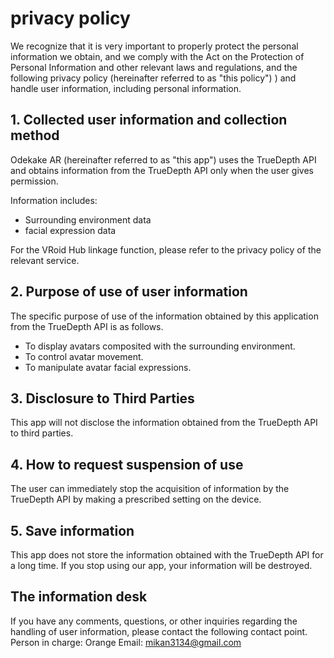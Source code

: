 ﻿# privacy policy
We recognize that it is very important to properly protect the personal information we obtain, and we comply with the Act on the Protection of Personal Information and other relevant laws and regulations, and the following privacy policy (hereinafter referred to as "this policy") ) and handle user information, including personal information.

## 1. Collected user information and collection method
Odekake AR (hereinafter referred to as "this app") uses the TrueDepth API and obtains information from the TrueDepth API only when the user gives permission.

Information includes:
- Surrounding environment data
- facial expression data

For the VRoid Hub linkage function, please refer to the privacy policy of the relevant service.

## 2. Purpose of use of user information
The specific purpose of use of the information obtained by this application from the TrueDepth API is as follows.
- To display avatars composited with the surrounding environment.
- To control avatar movement.
- To manipulate avatar facial expressions.

## 3. Disclosure to Third Parties
This app will not disclose the information obtained from the TrueDepth API to third parties.

## 4. How to request suspension of use
The user can immediately stop the acquisition of information by the TrueDepth API by making a prescribed setting on the device.

## 5. Save information
This app does not store the information obtained with the TrueDepth API for a long time.
If you stop using our app, your information will be destroyed.

## The information desk
If you have any comments, questions, or other inquiries regarding the handling of user information, please contact the following contact point.
Person in charge: Orange
Email: mikan3134@gmail.com